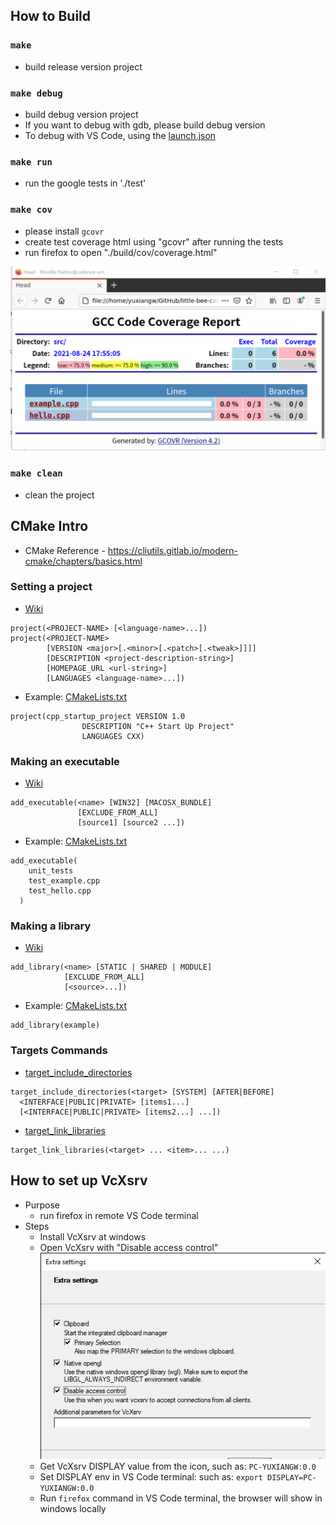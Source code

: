 ## How to Build
### `make`
* build release version project

### `make debug`
* build debug version project
* If you want to debug with gdb, please build debug version
* To debug with VS Code, using the [launch.json](.vscode/launch.json)

### `make run`
* run the google tests in './test'

### `make cov`
* please install `gcovr`
* create test coverage html using "gcovr" after running the tests
* run firefox to open "./build/cov/coverage.html"

![test_coverage](picture/test_coverage.png)

### `make clean`
* clean the project

## CMake Intro
* CMake Reference - https://cliutils.gitlab.io/modern-cmake/chapters/basics.html

### Setting a project
* [Wiki](https://cmake.org/cmake/help/latest/command/project.html?highlight=project)
```
project(<PROJECT-NAME> [<language-name>...])
project(<PROJECT-NAME>
        [VERSION <major>[.<minor>[.<patch>[.<tweak>]]]]
        [DESCRIPTION <project-description-string>]
        [HOMEPAGE_URL <url-string>]
        [LANGUAGES <language-name>...])
```
* Example: [CMakeLists.txt](./CMakeLists.txt)
```
project(cpp_startup_project VERSION 1.0
                DESCRIPTION "C++ Start Up Project"
                LANGUAGES CXX)
```

### Making an executable
* [Wiki](https://cmake.org/cmake/help/latest/command/add_executable.html)
```
add_executable(<name> [WIN32] [MACOSX_BUNDLE]
               [EXCLUDE_FROM_ALL]
               [source1] [source2 ...])
```
* Example: [CMakeLists.txt](./test/CMakeLists.txt)
```
add_executable(
    unit_tests
    test_example.cpp
    test_hello.cpp
  )
```

### Making a library
* [Wiki](https://cmake.org/cmake/help/latest/command/add_library.html)
```
add_library(<name> [STATIC | SHARED | MODULE]
            [EXCLUDE_FROM_ALL]
            [<source>...])
```
* Example: [CMakeLists.txt](./src/CMakeLists.txt)
```
add_library(example)
```

### Targets Commands
* [target_include_directories](https://cmake.org/cmake/help/latest/command/target_include_directories.html)
```
target_include_directories(<target> [SYSTEM] [AFTER|BEFORE]
  <INTERFACE|PUBLIC|PRIVATE> [items1...]
  [<INTERFACE|PUBLIC|PRIVATE> [items2...] ...])
```
* [target_link_libraries](https://cmake.org/cmake/help/latest/command/target_link_libraries.html)
```
target_link_libraries(<target> ... <item>... ...)
```

## How to set up VcXsrv
* Purpose
  * run firefox in remote VS Code terminal
* Steps
  * Install VcXsrv at windows
  * Open VcXsrv with "Disable access control"<br>
    ![vcXsrv_Config](picture/vcXsrv_Config.png)
  * Get VcXsrv DISPLAY value from the icon, such as: `PC-YUXIANGW:0.0`
  * Set DISPLAY env in VS Code terminal: such as: `export DISPLAY=PC-YUXIANGW:0.0`
  * Run `firefox` command in VS Code terminal, the browser will show in windows locally